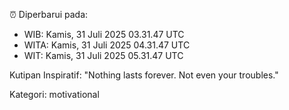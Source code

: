 ⏰ Diperbarui pada:
- WIB: Kamis, 31 Juli 2025 03.31.47 UTC
- WITA: Kamis, 31 Juli 2025 04.31.47 UTC
- WIT: Kamis, 31 Juli 2025 05.31.47 UTC

Kutipan Inspiratif:
"Nothing lasts forever. Not even your troubles."


Kategori: motivational

